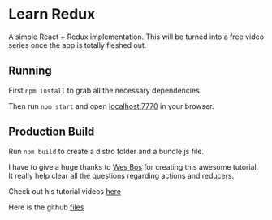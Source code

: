 # Learn Redux

A simple React + Redux implementation. This will be turned into a free video series once the app is totally fleshed out.

## Running

First `npm install` to grab all the necessary dependencies. 

Then run `npm start` and open <localhost:7770> in your browser.

## Production Build

Run `npm build` to create a distro folder and a bundle.js file.


I have to give a huge thanks to [Wes Bos](http://wesbos.com/) for creating this awesome tutorial. It really help clear all the questions regarding actions and reducers.

Check out his tutorial videos [here](https://learnredux.com/)

Here is the github [files](https://github.com/wesbos/Learn-Redux-Starter-Files)
